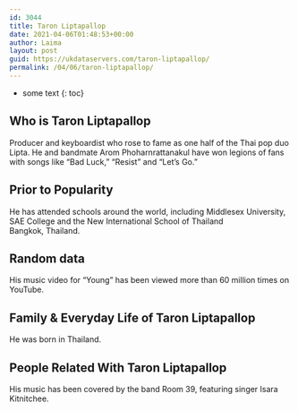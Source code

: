 ```yaml
---
id: 3044
title: Taron Liptapallop
date: 2021-04-06T01:48:53+00:00
author: Laima
layout: post
guid: https://ukdataservers.com/taron-liptapallop/
permalink: /04/06/taron-liptapallop/
---
```


* some text
{: toc}


## Who is Taron Liptapallop
                  
                  
                  
Producer and keyboardist who rose to fame as one half of the Thai pop duo Lipta. He and bandmate Arom Phoharnrattanakul have won legions of fans with songs like &#8220;Bad Luck,&#8221; &#8220;Resist&#8221; and &#8220;Let&#8217;s Go.&#8221;
                  
              
            
              
            
                
                
                
## Prior to Popularity
                  
                  
                  
He has attended schools around the world, including Middlesex University, SAE College and the New International School of Thailand<br /> Bangkok, Thailand.
                  
              
            
              
            
                
                
                
## Random data
                  
                  
                  
His music video for &#8220;Young&#8221; has been viewed more than 60 million times on YouTube.
                  
              
            
              
            
                
                
                
## Family & Everyday Life of Taron Liptapallop
                  
                  
                  
He was born in Thailand.
                  
              
            
              
            
                
                
                
## People Related With Taron Liptapallop
                  
                  
                  
His music has been covered by the band Room 39, featuring singer Isara Kitnitchee.
                  
              
            
              
            
                
              
            
              
              
            
            
              
            
          
          
          